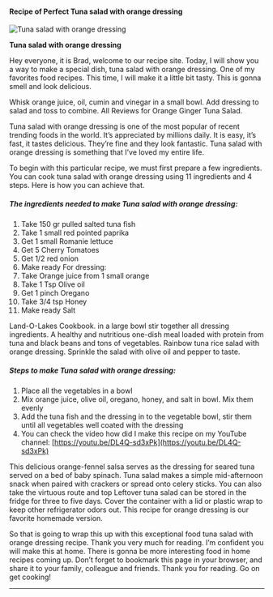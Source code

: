             

#### Recipe of Perfect Tuna salad with orange dressing

![Tuna salad with orange dressing](https://img-global.cpcdn.com/recipes/d06c0b72a83a519b/751x532cq70/tuna-salad-with-orange-dressing-recipe-main-photo.jpg)

**Tuna salad with orange dressing**

Hey everyone, it is Brad, welcome to our recipe site. Today, I will show you a way to make a special dish, tuna salad with orange dressing. One of my favorites food recipes. This time, I will make it a little bit tasty. This is gonna smell and look delicious.

Whisk orange juice, oil, cumin and vinegar in a small bowl. Add dressing to salad and toss to combine. All Reviews for Orange Ginger Tuna Salad.

Tuna salad with orange dressing is one of the most popular of recent trending foods in the world. It’s appreciated by millions daily. It is easy, it’s fast, it tastes delicious. They’re fine and they look fantastic. Tuna salad with orange dressing is something that I’ve loved my entire life.

To begin with this particular recipe, we must first prepare a few ingredients. You can cook tuna salad with orange dressing using 11 ingredients and 4 steps. Here is how you can achieve that.

##### The ingredients needed to make Tuna salad with orange dressing:

1.  Take 150 gr pulled salted tuna fish
2.  Take 1 small red pointed paprika
3.  Get 1 small Romanie lettuce
4.  Get 5 Cherry Tomatoes
5.  Get 1/2 red onion
6.  Make ready For dressing:
7.  Take Orange juice from 1 small orange
8.  Take 1 Tsp Olive oil
9.  Get 1 pinch Oregano
10.  Take 3/4 tsp Honey
11.  Make ready Salt

Land-O-Lakes Cookbook. in a large bowl stir together all dressing ingredients. A healthy and nutritious one-dish meal loaded with protein from tuna and black beans and tons of vegetables. Rainbow tuna rice salad with orange dressing. Sprinkle the salad with olive oil and pepper to taste.

##### Steps to make Tuna salad with orange dressing:

1.  Place all the vegetables in a bowl
2.  Mix orange juice, olive oil, oregano, honey, and salt in bowl. Mix them evenly
3.  Add the tuna fish and the dressing in to the vegetable bowl, stir them until all vegetables well coated with the dressing
4.  You can check the video how did I make this recipe on my YouTube channel: [https://youtu.be/DL4Q-sd3xPk](https://youtu.be/DL4Q-sd3xPk)

This delicious orange-fennel salsa serves as the dressing for seared tuna served on a bed of baby spinach. Tuna salad makes a simple mid-afternoon snack when paired with crackers or spread onto celery sticks. You can also take the virtuous route and top Leftover tuna salad can be stored in the fridge for three to five days. Cover the container with a lid or plastic wrap to keep other refrigerator odors out. This recipe for orange dressing is our favorite homemade version.

So that is going to wrap this up with this exceptional food tuna salad with orange dressing recipe. Thank you very much for reading. I’m confident you will make this at home. There is gonna be more interesting food in home recipes coming up. Don’t forget to bookmark this page in your browser, and share it to your family, colleague and friends. Thank you for reading. Go on get cooking!

* * *